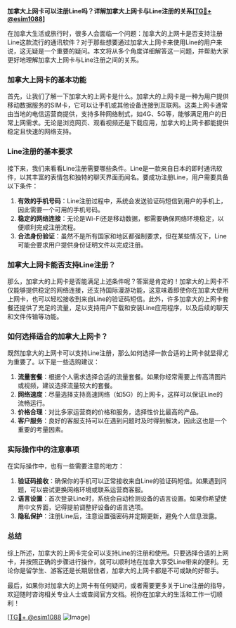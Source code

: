 **加拿大上网卡可以注册Line吗？详解加拿大上网卡与Line注册的关系[[TG💪+ @esim1088](https://t.me/s/esim1088)]**

在加拿大生活或旅行时，很多人会面临一个问题：加拿大的上网卡是否支持注册Line这款流行的通讯软件？对于那些想要通过加拿大上网卡来使用Line的用户来说，这无疑是一个重要的疑问。本文将从多个角度详细解答这一问题，并帮助大家更好地理解加拿大上网卡与Line注册之间的关系。

### 加拿大上网卡的基本功能

首先，让我们了解一下加拿大的上网卡是什么。加拿大的上网卡是一种为用户提供移动数据服务的SIM卡，它可以让手机或其他设备连接到互联网。这类上网卡通常由当地的电信运营商提供，支持多种网络制式，如4G、5G等，能够满足用户的日常上网需求。无论是浏览网页、观看视频还是下载应用，加拿大的上网卡都能提供稳定且快速的网络支持。

### Line注册的基本要求

接下来，我们来看看Line注册需要哪些条件。Line是一款来自日本的即时通讯软件，以其丰富的表情包和独特的聊天界面而闻名。要成功注册Line，用户需要具备以下条件：

1. **有效的手机号码**：Line注册过程中，系统会发送验证码短信到用户的手机上，因此需要一个可用的手机号码。
2. **稳定的网络连接**：无论是Wi-Fi还是移动数据，都需要确保网络环境稳定，以便顺利完成注册流程。
3. **合法身份验证**：虽然不是所有国家和地区都强制要求，但在某些情况下，Line可能会要求用户提供身份证明文件以完成注册。

### 加拿大上网卡能否支持Line注册？

那么，加拿大的上网卡是否能满足上述条件呢？答案是肯定的！加拿大的上网卡不仅能够提供稳定的网络连接，还支持国际漫游功能，这意味着即使你在加拿大使用上网卡，也可以轻松接收到来自Line的验证码短信。此外，许多加拿大的上网卡套餐还提供了充足的流量，足以支持用户下载和安装Line应用程序，以及后续的聊天和文件传输等功能。

### 如何选择适合的加拿大上网卡？

既然加拿大的上网卡可以支持Line注册，那么如何选择一款合适的上网卡就显得尤为重要了。以下是一些选购建议：

1. **流量套餐**：根据个人需求选择合适的流量套餐。如果你经常需要上传高清图片或视频，建议选择流量较大的套餐。
2. **网络速度**：尽量选择支持高速网络（如5G）的上网卡，这样可以保证Line的流畅运行。
3. **价格合理**：对比多家运营商的价格和服务，选择性价比最高的产品。
4. **客户服务**：良好的客服支持可以在遇到问题时及时得到解决，因此这也是一个重要的考量因素。

### 实际操作中的注意事项

在实际操作中，也有一些需要注意的地方：

1. **验证码接收**：确保你的手机可以正常接收来自Line的验证码短信。如果遇到问题，可以尝试更换网络环境或联系运营商客服。
2. **语言设置**：首次登录Line时，系统会自动检测设备的语言设置。如果你希望使用中文界面，记得提前调整好设备的语言选项。
3. **隐私保护**：注册Line后，注意设置强密码并定期更新，避免个人信息泄露。

### 总结

综上所述，加拿大的上网卡完全可以支持Line的注册和使用。只要选择合适的上网卡，并按照正确的步骤进行操作，就可以顺利地在加拿大享受Line带来的便利。无论你是留学生、游客还是长期居住者，加拿大的上网卡都是不可或缺的好帮手。

最后，如果你对加拿大的上网卡有任何疑问，或者需要更多关于Line注册的指导，欢迎随时咨询相关专业人士或查阅官方文档。祝你在加拿大的生活和工作一切顺利！

[[TG💪+ @esim1088](https://t.me/s/esim1088) ![Image](https://i.postimg.cc/4NQfJmqS/Snipaste-2025-05-13-00-14-12.png)]